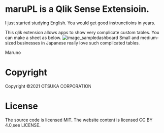 # maruPL is a Qlik Sense Extensioin.


I just started studying English. You would get good instrunctioins in years. 

This qlik extension allows apps to show very complicate custom tables.
You can make a sheet as below.
![image_sampledashboard](https://user-images.githubusercontent.com/95951577/146482600-010bf953-3b80-4056-b259-f1762804cda2.png)
Small and medium-sized businesses in Japanese really love such complicated tables.





Maruno

# Copyright
Copyright ©2021 OTSUKA CORPORATION

# License
The source code is licensed MIT. The website content is licensed CC BY 4.0,see LICENSE.
 

